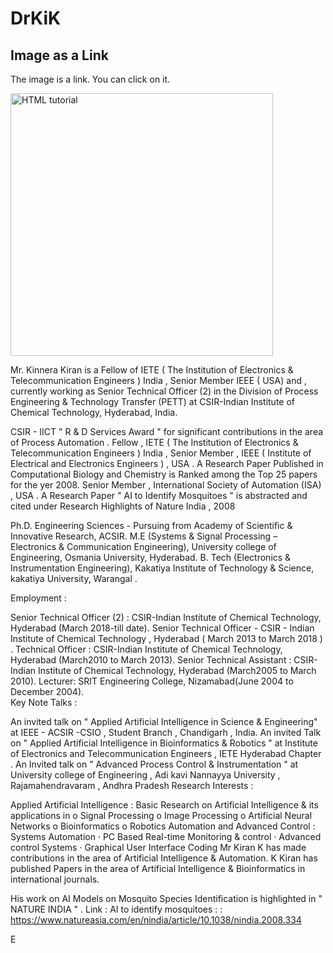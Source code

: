 # DrKiK

<html>
<body>
<h2>Image as a Link</h2>

<p>The image is a link. You can click on it.</p>

<a href="default.asp">
<img src="https://lh5.googleusercontent.com/I1r1PmIRmAcsRY_bkSOsz8YwLUOmXAj3l-D2I6WopzZ5Da9GlLSRnWtF98Wd6pygzRiuN4Pu5TbwSEhonyXN4KpuVrx7TlJMJcj_XL5OrOKyyj7_L3kUXGo87uSinAeXzQ=w1280" alt="HTML tutorial" style="width:420px;height:420px;">
</a>

<p>
Mr. Kinnera Kiran is a Fellow of IETE ( The Institution of Electronics & Telecommunication Engineers ) India , Senior Member IEEE ( USA) and  ,  currently working as Senior Technical Officer (2) in the Division of Process Engineering & Technology Transfer (PETT) at CSIR-Indian Institute of Chemical Technology, Hyderabad, India. 


</p>

<p>
CSIR - IICT " R & D Services Award "  for significant contributions in the area of Process Automation .
Fellow , IETE ( The Institution of Electronics & Telecommunication Engineers ) India ,  
Senior Member , IEEE ( Institute of Electrical and Electronics Engineers  ) , USA . 
A Research Paper Published in Computational Biology and Chemistry is Ranked among the Top 25 papers for the yer 2008.
Senior Member , International Society of Automation (ISA) , USA .
A Research Paper " AI to Identify Mosquitoes " is abstracted and cited under Research Highlights of Nature India , 2008
</p>

<p>
Ph.D.  Engineering Sciences - Pursuing from Academy of Scientific & Innovative Research, ACSIR.    
M.E (Systems & Signal Processing – Electronics & Communication Engineering), University college of Engineering, Osmania University, Hyderabad.  
B. Tech (Electronics & Instrumentation Engineering), Kakatiya Institute of Technology & Science, kakatiya University, Warangal .
  
  Employment :

Senior Technical Officer (2) : CSIR-Indian Institute of Chemical Technology, Hyderabad (March 2018-till date).
Senior Technical Officer - CSIR - Indian Institute of Chemical Technology , Hyderabad ( March 2013 to March 2018 ) .
 Technical Officer : CSIR-Indian Institute of Chemical Technology, Hyderabad (March2010 to March 2013).
Senior Technical Assistant : CSIR-Indian Institute of Chemical Technology, Hyderabad (March2005 to March 2010).
 Lecturer: SRIT Engineering College, Nizamabad(June 2004 to December 2004).  
Key Note Talks :

An invited talk on " Applied Artificial Intelligence in Science & Engineering"   at IEEE - ACSIR -CSIO , Student Branch , Chandigarh , India. 
An invited Talk on " Applied Artificial Intelligence in Bioinformatics & Robotics " at Institute of Electronics and Telecommunication Engineers , IETE Hyderabad Chapter . 
An Invited talk on " Advanced Process Control & Instrumentation " at University college of Engineering , Adi kavi Nannayya University , Rajamahendravaram , Andhra Pradesh 
Research Interests : 

Applied Artificial Intelligence  : Basic Research on Artificial Intelligence & its applications in o Signal Processing o Image Processing o Artificial Neural Networks o Bioinformatics o Robotics
Automation and Advanced Control : Systems Automation · PC Based Real-time Monitoring & control · Advanced control Systems · Graphical User Interface Coding
Mr Kiran K has made contributions in the area of Artificial Intelligence & Automation. K Kiran has published Papers in the area of Artificial Intelligence & Bioinformatics in international journals.  

His work on AI Models on Mosquito Species Identification is highlighted in " NATURE INDIA " . Link : AI to identify mosquitoes : : https://www.natureasia.com/en/nindia/article/10.1038/nindia.2008.334   


E</p>

</body>
</html>

